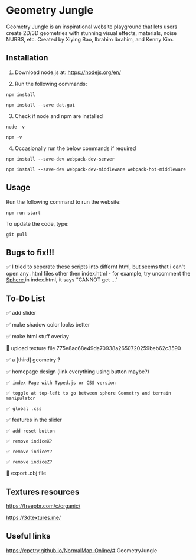 # Geometry Jungle

Geometry Jungle is an inspirational website playground that lets users create 2D/3D geometries with stunning visual effects, materials, noise NURBS, etc.  Created by Xiying Bao, Ibrahim Ibrahim, and Kenny Kim.


## Installation

1. Download node.js at: 
https://nodejs.org/en/

2. Run the following commands:

```
npm install

npm install --save dat.gui

```
3. Check if node and npm are installed
```
node -v

npm -v

```

4. Occasionally run the below commands if required
```
npm install --save-dev webpack-dev-server 

npm install --save-dev webpack-dev-middleware webpack-hot-middleware

```


## Usage

Run the following command to run the website:

```
npm run start
```

To update the code, type:

```
git pull
```


## Bugs to fix!!!

✅ I tried to seperate these scripts into differnt html, but seems that i can't open any .html files other then index.html - for example, try uncomment the <a href="./src/sphere_with_waves.html" > Sphere </a> in index.html, it says "CANNOT get ..."


## To-Do List

✅ add slider

✅ make shadow color looks better

✅ make html stuff overlay

🤔 upload texture file
    775e8ac68e49da70938a2650720259beb62c3590

✅ a [third] geometry ?

✅ homepage design (link everything using button maybe?)

    ✅ index Page with Typed.js or CSS version

    ✅ toggle at top-left to go between sphere Geometry and terrain manipulator

    ✅ global .css

✅ features in the slider

    ✅ add reset button

    ✅ remove indiceX?

    ✅ remove indiceY?

    ✅ remove indiceZ?

🤔 export .obj file


## Textures resources
https://freepbr.com/c/organic/

https://3dtextures.me/


## Useful links
https://cpetry.github.io/NormalMap-Online/# GeometryJungle